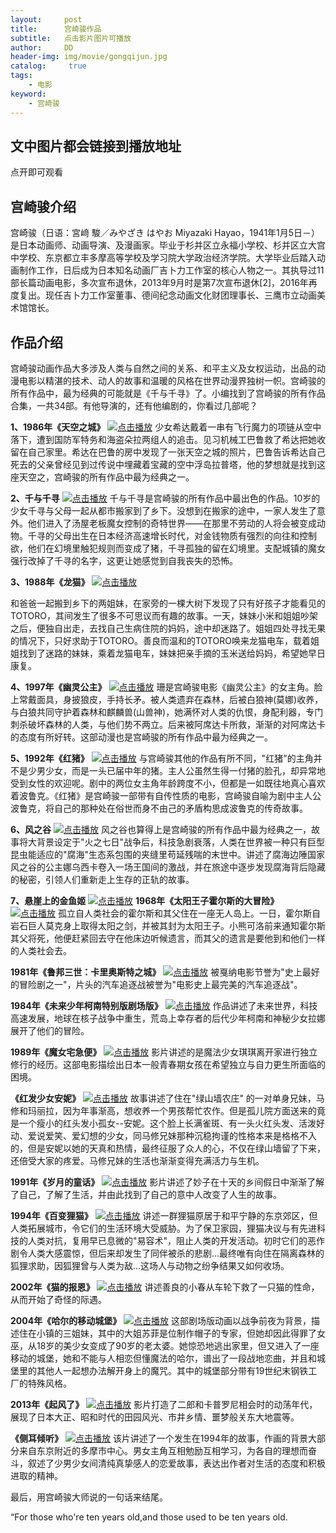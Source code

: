 ```yaml
---
layout:     post
title:      宫崎骏作品
subtitle:   点击影片图片可播放
author:     DD
header-img: img/movie/gongqijun.jpg
catalog: 	 true
tags:
    - 电影
keyword: 
    - 宫崎骏
---
```


## 文中图片都会链接到播放地址
点开即可观看


## 宫崎骏介绍
 
 宫崎骏（日语：宮﨑 駿／みやざき はやお Miyazaki Hayao，1941年1月5日－）是日本动画师、动画导演、及漫画家。毕业于杉并区立永福小学校、杉并区立大宫中学校、东京都立丰多摩高等学校及学习院大学政治经济学院。大学毕业后踏入动画制作工作，日后成为日本知名动画厂吉卜力工作室的核心人物之一。其执导过11部长篇动画电影，多次宣布退休，2013年9月时是第7次宣布退休[2]，2016年再度复出。现任吉卜力工作室董事、德间纪念动画文化财团理事长、三鹰市立动画美术馆馆长。

## 作品介绍

宫崎骏动画作品大多涉及人类与自然之间的关系、和平主义及女权运动，出品的动漫电影以精湛的技术、动人的故事和温暖的风格在世界动漫界独树一帜。宫崎骏的所有作品中，最为经典的可能就是《千与千寻》了。小编找到了宫崎骏的所有作品合集，一共34部。有他导演的，还有他编剧的，你看过几部呢？


**1、1986年《天空之城》**
[![点击播放](https://yabaowang.github.io/img/movie/tiankongzhicheng.jpg)](http://28xx.top/index.php/vod/play/id/1758/sid/1/nid/1.html)
少女希达戴着一串有飞行魔力的项链从空中落下，遭到国防军特务和海盗朵拉两组人的追击。见习机械工巴鲁救了希达把她收留在自己家里。希达在巴鲁的房中发现了一张天空之城的照片，巴鲁告诉希达自己死去的父亲曾经见到过传说中埋藏着宝藏的空中浮岛拉普塔，他的梦想就是找到这座天空之，宫崎骏的所有作品中最为经典之一。

**2、千与千寻**
[![点击播放](https://yabaowang.github.io/img/movie/qianyuqianxun.jpg)](http://28xx.top/index.php/vod/play/id/18649/sid/1/nid/1.html)
千与千寻是宫崎骏的所有作品中最出色的作品。10岁的少女千寻与父母一起从都市搬家到了乡下。没想到在搬家的途中，一家人发生了意外。他们进入了汤屋老板魔女控制的奇特世界——在那里不劳动的人将会被变成动物。千寻的父母出生在日本经济高速增长时代，对金钱物质有强烈的向往和控制欲，他们在幻境里触犯规则而变成了猪，千寻孤独的留在幻境里。支配城镇的魔女强行改掉了千寻的名字，这更让她感觉到自我丧失的恐怖。

**3、1988年《龙猫》**
[![点击播放](http://crawl.nosdn.127.net/nbotreplaceimg/807fb39cdf0a2cc26bd7c0ec0855255d/5fa3c488d591a1cff56ac1afb8f0b7d5.jpg)](http://28xx.top/index.php/vod/play/id/9400/sid/1/nid/1.html)

和爸爸一起搬到乡下的两姐妹，在家旁的一棵大树下发现了只有好孩子才能看见的TOTORO，其间发生了很多不可思议而有趣的故事。一天，妹妹小米和姐姐吵架之后，便独自出走，去找自己生病住院的妈妈，途中却迷路了。姐姐四处寻找无果的情况下，只好求助于TOTORO。善良而温和的TOTORO唤来龙猫电车，载着姐姐找到了迷路的妹妹，乘着龙猫电车，妹妹把亲手摘的玉米送给妈妈，希望她早日康复。

**4、1997年《幽灵公主》**
[![点击播放](http://crawl.nosdn.127.net/nbotreplaceimg/807fb39cdf0a2cc26bd7c0ec0855255d/d5e55a248824ebc405ade0ca8300b161.jpg)](http://28xx.top/index.php/vod/play/id/9860/sid/1/nid/1.html)
珊是宫崎骏电影《幽灵公主》的女主角。脸上常戴面具，身披狼皮，手持长矛。被人类遗弃在森林，后被白狼神(莫娜)收养，与白狼共同守护着森林和麒麟兽(山兽神)，她满怀对人类的仇恨，身配利器，专门刺杀破坏森林的人类，与他们势不两立。后来被阿席达卡所救，渐渐的对阿席达卡的态度有所好转。这部动漫也是宫崎骏的所有作品中最为经典之一。

**5、1992年《红猪》**
[![点击播放](http://crawl.nosdn.127.net/nbotreplaceimg/807fb39cdf0a2cc26bd7c0ec0855255d/bcc1a9c1d5eae332fcb7ddc33d2f468a.jpg)](http://www.wapianwang.com/vod-play-id-3911-src-1-num-1.html)
与宫崎骏其他的作品有所不同，"红猪"的主角并不是少男少女，而是一头已届中年的猪。主人公虽然生得一付猪的脸孔，却异常地受到女性的欢迎呢。剧中的两位女主角年龄跨度不小，但都是一如既往地真心喜欢着波鲁克。《红猪》是宫崎骏一部带有自传性质的电影，宫崎骏自喻为剧中主人公波鲁克，将自己的那种处在俗世而身不由己的矛盾构思成波鲁克的传奇故事。

**6、风之谷**
[![点击播放](http://crawl.nosdn.127.net/nbotreplaceimg/807fb39cdf0a2cc26bd7c0ec0855255d/1bcf9d4707b04ced583efed884dc9f0b.jpg)](http://www.wapianwang.com/vod-play-id-3717-src-1-num-1.html)
风之谷也算得上是宫崎骏的所有作品中最为经典之一，故事将大背景设定于"火之七日"战争后，科技急剧衰落，人类在世界被一种只有巨型昆虫能适应的"腐海"生态系包围的夹缝里苟延残喘的末世中。讲述了腐海边陲国家风之谷的公主娜乌西卡卷入一场王国间的激战，并在旅途中逐步发现腐海背后隐藏的秘密，引领人们重新走上生存的正轨的故事。

**7、悬崖上的金鱼姬**
[![点击播放](http://crawl.nosdn.127.net/nbotreplaceimg/807fb39cdf0a2cc26bd7c0ec0855255d/7eb8c521d963916b036fd75b079bb7a3.jpg)](http://www.wapianwang.com/vod-play-id-12078-src-1-num-1.html)
**1968年《太阳王子霍尔斯的大冒险》**
[![点击播放](http://crawl.nosdn.127.net/nbotreplaceimg/807fb39cdf0a2cc26bd7c0ec0855255d/5db8cf695f31da2f873a7a6bc77f3254.jpg)]()
孤立自人类社会的霍尔斯和其父住在一座无人岛上。一日，霍尔斯自岩石巨人莫克身上取得太阳之剑，并被其封为太阳王子。小熊可洛前来通知霍尔斯其父将死，他便赶紧回去守在他床边听候遗言，而其父的遗言是要他到和他们一样的人类社会去。

**1981年《鲁邦三世：卡里奥斯特之城》**
[![点击播放](http://crawl.nosdn.127.net/nbotreplaceimg/807fb39cdf0a2cc26bd7c0ec0855255d/2a3cbcde4ce467c62a334e3a04af37f7.jpg)]()
被戛纳电影节誉为"史上最好的冒险剧之一"，片头的汽车追逐战被誉为"电影史上最完美的汽车追逐战"。

**1984年《未来少年柯南特别版剧场版》**
[![点击播放](http://crawl.nosdn.127.net/nbotreplaceimg/807fb39cdf0a2cc26bd7c0ec0855255d/0da8dd5571932ee361b6ab918b9bc93c.jpg)]()
作品讲述了未来世界，科技高速发展，地球在核子战争中重生，荒岛上幸存者的后代少年柯南和神秘少女拉娜展开了他们的冒险。

**1989年《魔女宅急便》**
[![点击播放](http://crawl.nosdn.127.net/nbotreplaceimg/807fb39cdf0a2cc26bd7c0ec0855255d/0828ec85b65e7561c07c17d3b1d0dedd.jpg)](http://www.wapianwang.com/vod-play-id-12975-src-1-num-1.html)
影片讲述的是魔法少女琪琪离开家进行独立修行的经历。这部电影描绘出日本一般青春期女孩在希望独立与自力更生所面临的困境。

**《红发少女安妮》**
[![点击播放](http://crawl.nosdn.127.net/nbotreplaceimg/807fb39cdf0a2cc26bd7c0ec0855255d/944a9cb3055b2b38b89403b1fb9fdd52.jpg)](https://www.bilibili.com/video/av8509977/)
故事讲述了住在"绿山墙农庄" 的一对单身兄妹，马修和玛丽拉，因为年事渐高，想收养一个男孩帮忙农作。但是孤儿院方面送来的竟是一个瘦小的红头发小孤女--安妮。这个脸上长满雀斑、有一头火红头发、活泼好动、爱说爱笑、爱幻想的少女，同马修兄妹那种沉稳拘谨的性格本来是格格不入的，但是安妮以她的天真和热情，最终征服了众人的心，不仅在绿山墙留了下来，还倍受大家的疼爱。马修兄妹的生活也渐渐变得充满活力与生机。

**1991年《岁月的童话》**
[![点击播放](http://crawl.nosdn.127.net/nbotreplaceimg/807fb39cdf0a2cc26bd7c0ec0855255d/769d6dd1d697d958c4ddb49993d1e153.jpg)](http://www.wapianwang.com/vod-play-id-3828-src-1-num-1.html)
影片讲述了妙子在十天的乡间假日中渐渐了解了自己，了解了生活，并由此找到了自己的意中人改变了人生的故事。

**1994年《百变狸猫》**
[![点击播放](http://crawl.nosdn.127.net/nbotreplaceimg/807fb39cdf0a2cc26bd7c0ec0855255d/18b5a56be6c1efce439477c14e695bc0.jpg)](http://www.wapianwang.com/vod-play-id-19888-src-1-num-1.html)
讲述一群狸猫原居于和平宁静的东京郊区，但人类拓展城市，令它们的生活环境大受威胁。为了保卫家园，狸猫决议与有先进科技的人类对抗，复用早已息微的"易容术"，阻止人类的开发活动。初时它们的恶作剧令人类大感震惊，但后来却发生了同伴被杀的悲剧...最终唯有向住在隔离森林的狐狸求助，因狐狸曾与人类为敌...这场人与动物之纷争结果又如何收场。

**2002年《猫的报恩》**
[![点击播放](http://crawl.nosdn.127.net/nbotreplaceimg/807fb39cdf0a2cc26bd7c0ec0855255d/afddb47670c228153e844b0ac42c5e53.jpg)](http://www.wapianwang.com/vod-play-id-4188-src-1-num-1.html)
讲述善良的小春从车轮下救了一只猫的性命，从而开始了奇怪的际遇。

**2004年《哈尔的移动城堡》**
[![点击播放](http://crawl.nosdn.127.net/nbotreplaceimg/807fb39cdf0a2cc26bd7c0ec0855255d/49e2d1afc8926161975eacd2819c5d61.jpg)](http://www.wapianwang.com/vod-play-id-1153-src-1-num-1.html)
这部剧场版动画以战争前夜为背景，描述住在小镇的三姐妹，其中的大姐苏菲是位制作帽子的专家，但她却因此得罪了女巫，从18岁的美少女变成了90岁的老太婆。她惊恐地逃出家里，但又进入了一座移动的城堡，她和不能与人相恋但懂魔法的哈尔，谱出了一段战地恋曲，并且和城堡里的其他人一起想办法解开身上的魔咒。其中的城堡部分带有19世纪末钢铁工厂的特殊风格。

**2013年《起风了》**
[![点击播放](http://crawl.nosdn.127.net/nbotreplaceimg/807fb39cdf0a2cc26bd7c0ec0855255d/557d9cda8b88fd09f9d93dfcd5886788.jpg)](http://www.wapianwang.com/vod-play-id-2019-src-1-num-1.html)
影片打造了二郎和卡普罗尼相会时的动荡年代，展现了日本大正、昭和时代的田园风光、市井乡情、噩梦般关东大地震等。

**《侧耳倾听》**
[![点击播放](http://crawl.nosdn.127.net/nbotreplaceimg/807fb39cdf0a2cc26bd7c0ec0855255d/db01d6538446f241213c7f6d5afecc93.jpg)](http://www.wapianwang.com/vod-play-id-3812-src-1-num-1.html)
该片讲述了一个发生在1994年的故事，作画的背景大部分来自东京附近的多摩市中心。男女主角互相勉励互相学习，为各自的理想而奋斗，叙述了少男少女间清纯真挚感人的恋爱故事，表达出作者对生活的态度和积极进取的精神。


最后，用宫崎骏大师说的一句话来结尾。

“For those who're ten years old,and those used to be ten years old. 